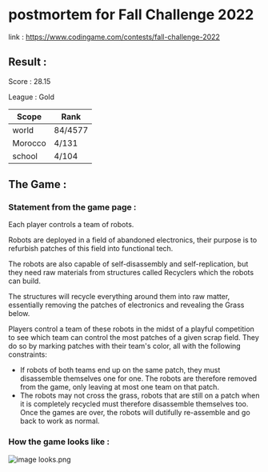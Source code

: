 # postmortem for Fall Challenge 2022

link : https://www.codingame.com/contests/fall-challenge-2022

## Result :

Score : 28.15

League : Gold

|  Scope  |  Rank   |
| ------- | ------- |
| world   | 84/4577 |
| Morocco |  4/131  |
| school  |  4/104  |

## The Game :
### Statement from the game page :

Each player controls a team of robots.

Robots are deployed in a field of abandoned electronics, their purpose is to refurbish patches of this field into functional tech.

The robots are also capable of self-disassembly and self-replication, but they need raw materials from structures called Recyclers which the robots can build.

The structures will recycle everything around them into raw matter, essentially removing the patches of electronics and revealing the Grass below.

Players control a team of these robots in the midst of a playful competition to see which team can control the most patches of a given scrap field. They do so by marking patches with their team's color, all with the following constraints:

- If robots of both teams end up on the same patch, they must disassemble themselves one for one. 
The robots are therefore removed from the game, only leaving at most one team on that patch.
- The robots may not cross the grass, robots that are still on a patch when it is completely recycled must therefore disassemble themselves too.
Once the games are over, the robots will dutifully re-assemble and go back to work as normal.

### How the game looks like :

<img src="https://github.com/Mustapha-Nawawi-T/codingame_postmortems/blob/master/img/Fall_challenge_2022/looks.png" alt="image looks.png">